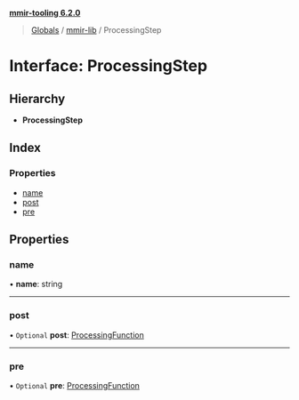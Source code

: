 **[mmir-tooling 6.2.0](../README.md)**

> [Globals](../README.md) / [mmir-lib](../modules/mmir_lib.md) / ProcessingStep

# Interface: ProcessingStep

## Hierarchy

* **ProcessingStep**

## Index

### Properties

* [name](mmir_lib.processingstep.md#name)
* [post](mmir_lib.processingstep.md#post)
* [pre](mmir_lib.processingstep.md#pre)

## Properties

### name

•  **name**: string

___

### post

• `Optional` **post**: [ProcessingFunction](../modules/mmir_lib.md#processingfunction)

___

### pre

• `Optional` **pre**: [ProcessingFunction](../modules/mmir_lib.md#processingfunction)
